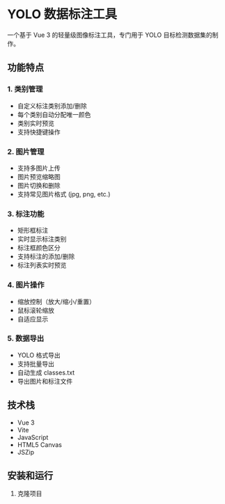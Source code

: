 # YOLO 数据标注工具

一个基于 Vue 3 的轻量级图像标注工具，专门用于 YOLO 目标检测数据集的制作。

## 功能特点

### 1. 类别管理
- 自定义标注类别添加/删除
- 每个类别自动分配唯一颜色
- 类别实时预览
- 支持快捷键操作

### 2. 图片管理
- 支持多图片上传
- 图片预览缩略图
- 图片切换和删除
- 支持常见图片格式 (jpg, png, etc.)

### 3. 标注功能
- 矩形框标注
- 实时显示标注类别
- 标注框颜色区分
- 支持标注的添加/删除
- 标注列表实时预览

### 4. 图片操作
- 缩放控制（放大/缩小/重置）
- 鼠标滚轮缩放
- 自适应显示

### 5. 数据导出
- YOLO 格式导出
- 支持批量导出
- 自动生成 classes.txt
- 导出图片和标注文件

## 技术栈

- Vue 3
- Vite
- JavaScript
- HTML5 Canvas
- JSZip

## 安装和运行

1. 克隆项目 